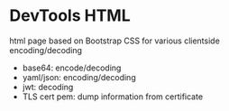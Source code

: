 # DevTools HTML

html page based on Bootstrap CSS for various clientside encoding/decoding


* base64: encode/decoding
* yaml/json: encoding/decoding
* jwt: decoding
* TLS cert pem: dump information from certificate

